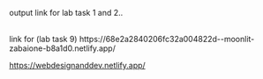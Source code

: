 output link for lab task 1 and 2..

<br>
link for (lab task 9)
https://68e2a2840206fc32a004822d--moonlit-zabaione-b8a1d0.netlify.app/

https://webdesignanddev.netlify.app/

